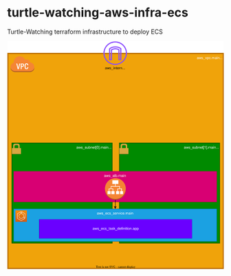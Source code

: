 # turtle-watching-aws-infra-ecs
Turtle-Watching terraform infrastructure to deploy ECS

![Image](AWS-TF-ECS.svg)

